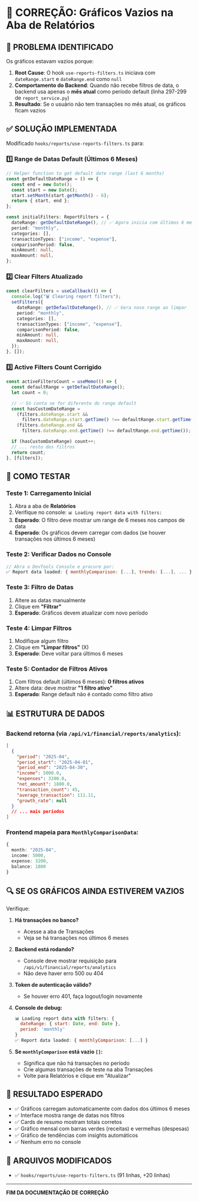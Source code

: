 # 🔧 CORREÇÃO: Gráficos Vazios na Aba de Relatórios

## 🚨 PROBLEMA IDENTIFICADO

Os gráficos estavam vazios porque:

1. **Root Cause**: O hook `use-reports-filters.ts` iniciava com `dateRange.start` e `dateRange.end` como `null`
2. **Comportamento do Backend**: Quando não recebe filtros de data, o backend usa apenas o **mês atual** como período default (linha 297-299 de `report_service.py`)
3. **Resultado**: Se o usuário não tem transações no mês atual, os gráficos ficam vazios

## ✅ SOLUÇÃO IMPLEMENTADA

Modificado `hooks/reports/use-reports-filters.ts` para:

### 1️⃣ Range de Datas Default (Últimos 6 Meses)

```typescript
// Helper function to get default date range (last 6 months)
const getDefaultDateRange = () => {
  const end = new Date();
  const start = new Date();
  start.setMonth(start.getMonth() - 6);
  return { start, end };
};

const initialFilters: ReportFilters = {
  dateRange: getDefaultDateRange(), // ✅ Agora inicia com últimos 6 meses
  period: "monthly",
  categories: [],
  transactionTypes: ["income", "expense"],
  comparisonPeriod: false,
  minAmount: null,
  maxAmount: null,
};
```

### 2️⃣ Clear Filters Atualizado

```typescript
const clearFilters = useCallback(() => {
  console.log("🗑️ Clearing report filters");
  setFilters({
    dateRange: getDefaultDateRange(), // ✅ Gera novo range ao limpar
    period: "monthly",
    categories: [],
    transactionTypes: ["income", "expense"],
    comparisonPeriod: false,
    minAmount: null,
    maxAmount: null,
  });
}, []);
```

### 3️⃣ Active Filters Count Corrigido

```typescript
const activeFiltersCount = useMemo(() => {
  const defaultRange = getDefaultDateRange();
  let count = 0;

  // ✅ Só conta se for diferente do range default
  const hasCustomDateRange =
    (filters.dateRange.start &&
      filters.dateRange.start.getTime() !== defaultRange.start.getTime()) ||
    (filters.dateRange.end &&
      filters.dateRange.end.getTime() !== defaultRange.end.getTime());

  if (hasCustomDateRange) count++;
  // ... resto dos filtros
  return count;
}, [filters]);
```

## 🧪 COMO TESTAR

### Teste 1: Carregamento Inicial

1. Abra a aba de **Relatórios**
2. Verifique no console: `📊 Loading report data with filters:`
3. **Esperado**: O filtro deve mostrar um range de 6 meses nos campos de data
4. **Esperado**: Os gráficos devem carregar com dados (se houver transações nos últimos 6 meses)

### Teste 2: Verificar Dados no Console

```javascript
// Abra o DevTools Console e procure por:
✅ Report data loaded: { monthlyComparison: [...], trends: [...], ... }
```

### Teste 3: Filtro de Datas

1. Altere as datas manualmente
2. Clique em **"Filtrar"**
3. **Esperado**: Gráficos devem atualizar com novo período

### Teste 4: Limpar Filtros

1. Modifique algum filtro
2. Clique em **"Limpar filtros"** (X)
3. **Esperado**: Deve voltar para últimos 6 meses

### Teste 5: Contador de Filtros Ativos

1. Com filtros default (últimos 6 meses): **0 filtros ativos**
2. Altere data: deve mostrar **"1 filtro ativo"**
3. **Esperado**: Range default não é contado como filtro ativo

## 📊 ESTRUTURA DE DADOS

### Backend retorna (via `/api/v1/financial/reports/analytics`):

```json
[
  {
    "period": "2025-04",
    "period_start": "2025-04-01",
    "period_end": "2025-04-30",
    "income": 5000.0,
    "expenses": 3200.0,
    "net_amount": 1800.0,
    "transaction_count": 45,
    "average_transaction": 111.11,
    "growth_rate": null
  }
  // ... mais períodos
]
```

### Frontend mapeia para `MonthlyComparisonData`:

```typescript
{
  month: "2025-04",
  income: 5000,
  expense: 3200,
  balance: 1800
}
```

## 🔍 SE OS GRÁFICOS AINDA ESTIVEREM VAZIOS

Verifique:

1. **Há transações no banco?**

   - Acesse a aba de Transações
   - Veja se há transações nos últimos 6 meses

2. **Backend está rodando?**

   - Console deve mostrar requisição para `/api/v1/financial/reports/analytics`
   - Não deve haver erro 500 ou 404

3. **Token de autenticação válido?**

   - Se houver erro 401, faça logout/login novamente

4. **Console de debug:**

   ```javascript
   📊 Loading report data with filters: {
     dateRange: { start: Date, end: Date },
     period: 'monthly'
   }
   ✅ Report data loaded: { monthlyComparison: [...] }
   ```

5. **Se `monthlyComparison` está vazio `[]`:**
   - Significa que não há transações no período
   - Crie algumas transações de teste na aba Transações
   - Volte para Relatórios e clique em "Atualizar"

## 🎯 RESULTADO ESPERADO

- ✅ Gráficos carregam automaticamente com dados dos últimos 6 meses
- ✅ Interface mostra range de datas nos filtros
- ✅ Cards de resumo mostram totais corretos
- ✅ Gráfico mensal com barras verdes (receitas) e vermelhas (despesas)
- ✅ Gráfico de tendências com insights automáticos
- ✅ Nenhum erro no console

## 📝 ARQUIVOS MODIFICADOS

- ✅ `hooks/reports/use-reports-filters.ts` (91 linhas, +20 linhas)

---

**FIM DA DOCUMENTAÇÃO DE CORREÇÃO**
